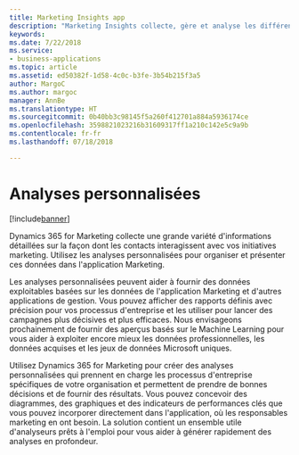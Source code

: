 ```yaml
---
title: Marketing Insights app
description: "Marketing Insights collecte, gère et analyse les différentes données et communications provenant des initiatives marketing, puis identifie les actions appropriées afin de permettre aux responsables marketing de mieux cibler les campagnes et de les rendre plus efficaces."
keywords: 
ms.date: 7/22/2018
ms.service:
- business-applications
ms.topic: article
ms.assetid: ed50382f-1d58-4c0c-b3fe-3b54b215f3a5
author: MargoC
ms.author: margoc
manager: AnnBe
ms.translationtype: HT
ms.sourcegitcommit: 0b40bb3c98145f5a260f412701a884a5936174ce
ms.openlocfilehash: 3598821023216b31609317ff1a210c142e5c9a9b
ms.contentlocale: fr-fr
ms.lasthandoff: 07/18/2018

---
```


# <a name="custom-analytics"></a>Analyses personnalisées

[!include[banner](../../../includes/banner.md)]

Dynamics 365 for Marketing collecte une grande variété d'informations détaillées sur la façon dont les contacts interagissent avec vos initiatives marketing. Utilisez les analyses personnalisées pour organiser et présenter ces données dans l'application Marketing.

Les analyses personnalisées peuvent aider à fournir des données exploitables basées sur les données de l'application Marketing et d'autres applications de gestion. Vous pouvez afficher des rapports définis avec précision pour vos processus d'entreprise et les utiliser pour lancer des campagnes plus décisives et plus efficaces. Nous envisageons prochainement de fournir des aperçus basés sur le Machine Learning pour vous aider à exploiter encore mieux les données professionnelles, les données acquises et les jeux de données Microsoft uniques.

Utilisez Dynamics 365 for Marketing pour créer des analyses personnalisées qui prennent en charge les processus d'entreprise spécifiques de votre organisation et permettent de prendre de bonnes décisions et de fournir des résultats. Vous pouvez concevoir des diagrammes, des graphiques et des indicateurs de performances clés que vous pouvez incorporer directement dans l'application, où les responsables marketing en ont besoin. La solution contient un ensemble utile d'analyseurs prêts à l'emploi pour vous aider à générer rapidement des analyses en profondeur.

<!--
### Who uses this feature
Marketers and marketing managers. Business analysts to build custom dashboards
### Setup required
Customers must bring their own Power BI subscription to use these analyzers or custom analytics with Marketing and other business data.
-->

